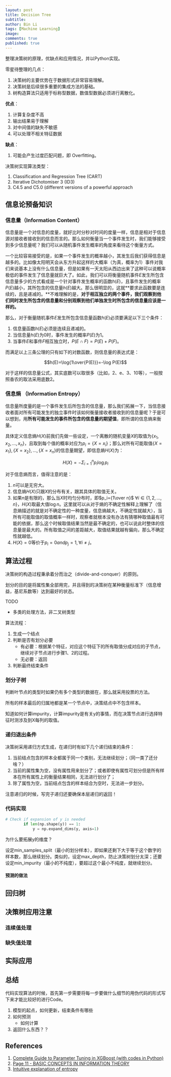 ```yaml
---
layout: post
title: Decision Tree
subtitle:
author: Bin Li
tags: [Machine Learning]
image: 
comments: true
published: true
---
```


整理决策树的原理，优缺点和应用情况，并以Python实现。

零星待整理的几点：
1. 决策树的主要优势在于数据形式非常容易理解。
2. 决策树是后续很多重要的集成方法的基础。
3. 树构造算法只适用于标称型数据，数值型数据必须进行离散化。

**优点**：
1. 计算复杂度不高
2. 输出结果易于理解
3. 对中间值的缺失不敏感
4. 可以处理不相关特征数据

**缺点**：
1. 可能会产生过度匹配问题，即 Overfitting。

决策树实现算法类型：
1. Classification and Regression Tree (CART)
2. Iterative Dichotomiser 3 (ID3)
3. C4.5 and C5.0 (different versions of a powerful approach

## 信息论预备知识
### 信息量（Information Content）
信息量是一个对信息的度量，就好比时分秒对时间的度量一样，信息是相对于信息源对接收者接收到的信息而言的。那么如何衡量当一个事件发生时，我们能够接受到多少信息量呢？我们可以从随机事件发生概率的角度来看待这个衡量方式。

一个比较容易接受的是，如果一个事件发生的概率越小，其发生后我们获得信息是越多的。比如像太阳明天会从东方升起这样的大概率（为真，概率为1）事件对我们来说基本上没有什么信息量，但是如果有一天太阳从西边出来了这种可以说概率极低的事件发生了信息量就巨大了。如此，我们可以将衡量随机事件$E$发生所包含信息量多少的方式看成是一个针对事件发生概率的函数$h(E)$，且事件发生的概率$P(E)$越小，其所包含的信息量$h(E)$越大。那么很明显的，这就**要求此函数要是连续的，且是递减的。**不难理解的是，**对于相互独立的两个事件，我们观察到他们同时发生所包含的信息量和分别观察到他们单独发生时所包含的信息量应该是一样的。**

那么，对于衡量随机事件$E$发生所包含信息量函数$h(E)$必须要满足以下三个条件：
1. 信息量函数$h(E)$必须是连续且递减的。
2. 当信息量$h(E)$为0时，事件发生的概率$P(E)$为1。
3. 当事件$E$和事件$F$相互独立时，$P(E\cap F)=P(E)+P(F)$。

而满足以上三条公理的只有如下的对数函数，则信息量的表达式是：

$$h(E)=\log{1\over{P(E)}}=-\log P(E)$$

对于这样的信息量公式，其实底数可以取很多（比如，2、e、3、10等），一般按照香农的取法采用底数2。

### 信息熵 （Information Entropy）
信息量所度量的是一个事件发生后所包含的信息量，那么我们拓展一下，当信息接收者面对所有可能发生的独立事件时该如何衡量接收者接收到的信息量呢？于是可以想到，用**所有可能发生的事件所包含的信息量的期望值**，即所谓的信息熵来衡量。

具体定义信息熵$H(X)$前我们先做一些设定，一个离散的随机变量$X$的取值为$\{x_1, x_2, \dots ,x_n\}$，且取到每个值的概率对应为$p_i=\{X=x_i\}$；那么对所有可能取值$\{X=x_1\}, \{X=x_2\}, \dots, \{X=x_n\}$的信息量期望，即信息熵$H(X)$为：

$$H(X)=-\Sigma_{i=1}^n p_i \log p_i$$

对于信息熵而言，值得注意的是：
1. $n$可以是无穷大。
2. 信息熵$H(X)$只跟$X$的分布有关，跟其具体的取值无关。
3. 如果$n$是有限的，那么当$X$时均匀分布时，即$p_i={1\over n}$ $\forall i \in \{1,2,\dots,n\}$，$H(X)$取最大值$\log n$。这里就可以从对于熵的不确定性解释上理解了（信息熵描述的就是对不确定性的一种度量，信息熵越大，不确定性就越大），当所有可能取值的取值概率一样时，观察者就根本没有办法有猜哪种取值最有可能的依据，那么这个时候取值结果当然是最不确定的，也可以说此时整体的信息量是最大的。所有取值之间的差距越大，取值结果就越有偏向，那么不确定性就越低。
4. $H(X)=0$等价于$p_i = 0 and p_j = 1, \forall i \neq j$。

## 算法过程
决策树的构造过程秉承着分而治之（divide-and-conquer）的原则。

划分的目的是将属性集全部用完，并且得到的决策树在某种衡量标准下（信息增益，基尼系数等）达到最好的状态。

TODO
* 多类的处理方法，非二叉树类型

算法流程：
1. 生成一个结点
2. 判断是否有划分必要
    * 有必要：根据某个特征，对应这个特征下的所有取值分成对应的子节点，继续对子节点进行步骤1、2的过程。
    * 无必要：返回
3. 判断最终结束条件

### 划分子树

判断叶节点的类型时如果仍有多个类型的数据在，那么就采用投票的方法。

所有的样本最后的归属地都是某一个节点中，决策结点中不包含样本。

知道如何计算impurity，计算impurity是有关y的事情，而在决策节点进行选择特征时测涉及到X每列的取值。


### 递归退出条件
决策树采用递归方式生成，在递归时有如下几个递归结束的条件：
1. 当前结点包含的样本全都属于同一个类别，无法继续划分；（同一类了还分啥？）
2. 当前的属性集为空，没有属性用来划分了；或者即使有属性可划分但是所有样本在所有属性上的衡量结果相同，无法进行划分了；
3. 除了属性为空，当前结点包含的样本结合为空时，无法进一步划分。

注意递归的时候，写完子递归还要确保本层递归的返回！

### 代码实现
```python
# Check if expansion of y is needed
        if len(np.shape(y)) == 1:
            y = np.expand_dims(y, axis=1)
```
为什么要拓展y的维度？

设定min_samples_split（最小的划分样本），即如果还剩下大于等于这个数字的样本数，那么继续划分。类似的，设定max_depth，防止决策树划分太深；还要设定min_impurity（最小的不纯度），要超过这个最小不纯度，就继续划分。

#### 预测的做法

## 回归树


## 决策树应用注意
### 连续值处理


### 缺失值处理


## 实际应用

## 总结
代码实现算法的时候，首先第一步需要将每一步要做什么细节的用伪代码的形式写下来才能比较好的进行Code。
1. 模型的起点，如何更新，结束条件有哪些
2. 如何预测
    * 如何计算
3. 返回什么东西？？

## References
1. [Complete Guide to Parameter Tuning in XGBoost (with codes in Python)](https://www.analyticsvidhya.com/blog/2016/03/complete-guide-parameter-tuning-xgboost-with-codes-python/)
2. [Page 11 - BASIC CONCEPTS IN INFORMATION THEORY](http://www-public.imtbs-tsp.eu/~uro/cours-pdf/poly.pdf)
3. [Intuitive explanation of entropy](https://math.stackexchange.com/questions/331103/intuitive-explanation-of-entropy)
